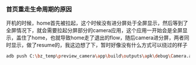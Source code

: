 ### 首页重走生命周期的原因
开机的时候，home首先被拉起，这个时候没有进分屏处于全屏显示，然后等到了全屏情况下，就会需要拉起分屏部分的camera应用，这个应用一开始会是全屏显示，盖住了home，也就导致home走了退出的flow，随后camera进分屏，两者同时显示，做了resume的，我这边想了下，暂时好像没有什么方式可以绕过的样子

```bash
adb push C:\bz_temp\preview_camera\app\build\outputs\apk\debug\Camera.apk /system/priv-app/Camera/
```